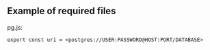 ## Example of required files

pg.js:

`export const uri = <postgres://USER:PASSWORD@HOST:PORT/DATABASE>`